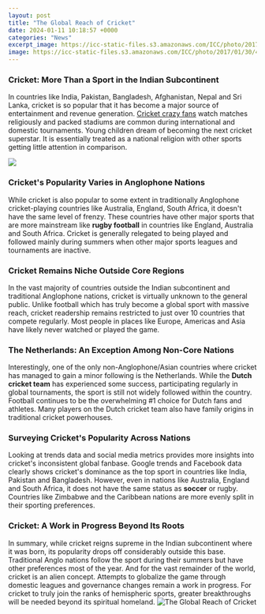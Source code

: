 ```yaml
---
layout: post
title: "The Global Reach of Cricket"
date: 2024-01-11 10:18:57 +0000
categories: "News"
excerpt_image: https://icc-static-files.s3.amazonaws.com/ICC/photo/2017/01/30/44780aa2-2b6d-4048-897c-6606762b3d38/GettyImages-463485384_Cropped.jpg
image: https://icc-static-files.s3.amazonaws.com/ICC/photo/2017/01/30/44780aa2-2b6d-4048-897c-6606762b3d38/GettyImages-463485384_Cropped.jpg
---
```


### Cricket: More Than a Sport in the Indian Subcontinent
In countries like India, Pakistan, Bangladesh, Afghanistan, Nepal and Sri Lanka, cricket is so popular that it has become a major source of entertainment and revenue generation. [Cricket crazy fans](https://fistore.mysenprints.com/collection/abbe) watch matches religiously and packed stadiums are common during international and domestic tournaments. Young children dream of becoming the next cricket superstar. It is essentially treated as a national religion with other sports getting little attention in comparison. 

![](https://i.ytimg.com/vi/T0nY9471eHw/maxresdefault.jpg)
### Cricket's Popularity Varies in Anglophone Nations 
While cricket is also popular to some extent in traditionally Anglophone cricket-playing countries like Australia, England, South Africa, it doesn't have the same level of frenzy. These countries have other major sports that are more mainstream like **rugby football** in countries like England, Australia and South Africa. Cricket is generally relegated to being played and followed mainly during summers when other major sports leagues and tournaments are inactive.
### Cricket Remains Niche Outside Core Regions
In the vast majority of countries outside the Indian subcontinent and traditional Anglophone nations, cricket is virtually unknown to the general public. Unlike football which has truly become a global sport with massive reach, cricket readership remains restricted to just over 10 countries that compete regularly. Most people in places like Europe, Americas and Asia have likely never watched or played the game. 
### The Netherlands: An Exception Among Non-Core Nations
Interestingly, one of the only non-Anglophone/Asian countries where cricket has managed to gain a minor following is the Netherlands. While the **Dutch cricket team** has experienced some success, participating regularly in global tournaments, the sport is still not widely followed within the country. Football continues to be the overwhelming #1 choice for Dutch fans and athletes. Many players on the Dutch cricket team also have family origins in traditional cricket powerhouses.
### Surveying Cricket's Popularity Across Nations
Looking at trends data and social media metrics provides more insights into cricket's inconsistent global fanbase. Google trends and Facebook data clearly shows cricket's dominance as the top sport in countries like India, Pakistan and Bangladesh. However, even in nations like Australia, England and South Africa, it does not have the same status as **soccer** or rugby. Countries like Zimbabwe and the Caribbean nations are more evenly split in their sporting preferences.
### Cricket: A Work in Progress Beyond Its Roots 
In summary, while cricket reigns supreme in the Indian subcontinent where it was born, its popularity drops off considerably outside this base. Traditional Anglo nations follow the sport during their summers but have other preferences most of the year. And for the vast remainder of the world, cricket is an alien concept. Attempts to globalize the game through domestic leagues and governance changes remain a work in progress. For cricket to truly join the ranks of hemispheric sports, greater breakthroughs will be needed beyond its spiritual homeland.
![The Global Reach of Cricket](https://icc-static-files.s3.amazonaws.com/ICC/photo/2017/01/30/44780aa2-2b6d-4048-897c-6606762b3d38/GettyImages-463485384_Cropped.jpg)